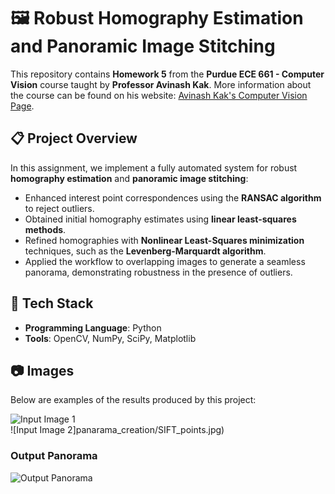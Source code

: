 # 🖼️ Robust Homography Estimation and Panoramic Image Stitching  

This repository contains **Homework 5** from the **Purdue ECE 661 - Computer Vision** course taught by **Professor Avinash Kak**. More information about the course can be found on his website: [Avinash Kak's Computer Vision Page](https://engineering.purdue.edu/kak/computervision/).  

## 📋 Project Overview  
In this assignment, we implement a fully automated system for robust **homography estimation** and **panoramic image stitching**:  
- Enhanced interest point correspondences using the **RANSAC algorithm** to reject outliers.  
- Obtained initial homography estimates using **linear least-squares methods**.  
- Refined homographies with **Nonlinear Least-Squares minimization** techniques, such as the **Levenberg-Marquardt algorithm**.  
- Applied the workflow to overlapping images to generate a seamless panorama, demonstrating robustness in the presence of outliers.  

## 🚀 Tech Stack  
- **Programming Language**: Python  
- **Tools**: OpenCV, NumPy, SciPy, Matplotlib  

## 📷 Images  
Below are examples of the results produced by this project:   

![Input Image 1](panarama_creation/RANSAC_points.jpg)  
![Input Image 2]panarama_creation/SIFT_points.jpg)  

### Output Panorama  
![Output Panorama](path/to/panorama_img.jpg)  




